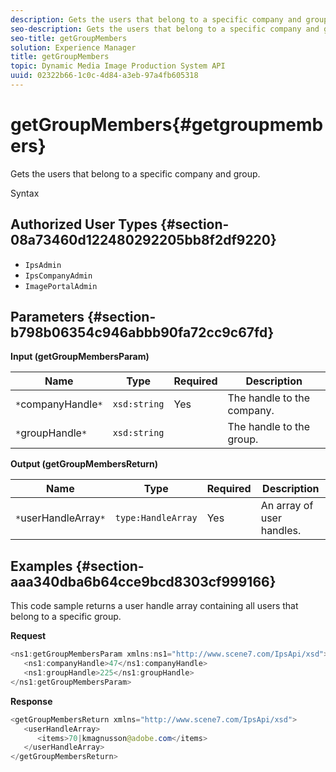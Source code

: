 ```yaml
---
description: Gets the users that belong to a specific company and group.
seo-description: Gets the users that belong to a specific company and group.
seo-title: getGroupMembers
solution: Experience Manager
title: getGroupMembers
topic: Dynamic Media Image Production System API
uuid: 02322b66-1c0c-4d84-a3eb-97a4fb605318
---
```


# getGroupMembers{#getgroupmembers}

Gets the users that belong to a specific company and group.

 Syntax 

## Authorized User Types {#section-08a73460d122480292205bb8f2df9220}

* `IpsAdmin` 
* `IpsCompanyAdmin` 
* `ImagePortalAdmin`

## Parameters {#section-b798b06354c946abbb90fa72cc9c67fd}

**Input (getGroupMembersParam)** 

|  Name  | Type  | Required  | Description  |
|---|---|---|---|
|  `*`companyHandle`*`  | `xsd:string`  | Yes  | The handle to the company.  |
|  `*`groupHandle`*`  | `xsd:string`  |  | The handle to the group.  |

**Output (getGroupMembersReturn)** 

|  Name  | Type  | Required  | Description  |
|---|---|---|---|
|  `*`userHandleArray`*`  | `type:HandleArray`  | Yes  | An array of user handles.  |

## Examples {#section-aaa340dba6b64cce9bcd8303cf999166}

This code sample returns a user handle array containing all users that belong to a specific group.

**Request** 

```java
<ns1:getGroupMembersParam xmlns:ns1="http://www.scene7.com/IpsApi/xsd">
   <ns1:companyHandle>47</ns1:companyHandle>
   <ns1:groupHandle>225</ns1:groupHandle>
</ns1:getGroupMembersParam>
```

**Response** 

```java
<getGroupMembersReturn xmlns="http://www.scene7.com/IpsApi/xsd">
   <userHandleArray>
      <items>70|kmagnusson@adobe.com</items>
   </userHandleArray>
</getGroupMembersReturn>
```

